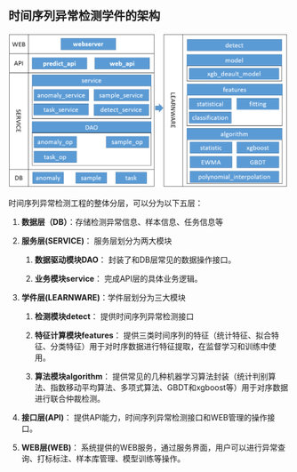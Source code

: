 ## 时间序列异常检测学件的架构

![code_arch.png](images/code_arch.png) 

时间序列异常检测工程的整体分层，可以分为以下五层：

1. **数据层（DB）**：存储检测异常信息、样本信息、任务信息等

2. **服务层(SERVICE)**： 服务层划分为两大模块

    1. **数据驱动模块DAO**： 封装了和DB层常见的数据操作接口。
    
    2. **业务模块service**： 完成API层的具体业务逻辑。

3. **学件层(LEARNWARE)**：学件层划分为三大模块
  
   1. **检测模块detect**： 提供时间序列异常检测接口
    
   2. **特征计算模块features**： 提供三类时间序列的特征（统计特征、拟合特征、分类特征）用于对时序数据进行特征提取，在监督学习和训练中使用。

   3. **算法模块algorithm**： 提供常见的几种机器学习算法封装（统计判别算法、指数移动平均算法、多项式算法、GBDT和xgboost等）用于对序数据进行联合仲裁检测。
    
4. **接口层(API)**： 提供API能力，时间序列异常检测接口和WEB管理的操作接口。

5. **WEB层(WEB)**： 系统提供的WEB服务，通过服务界面，用户可以进行异常查询、打标标注、样本库管理、模型训练等操作。
